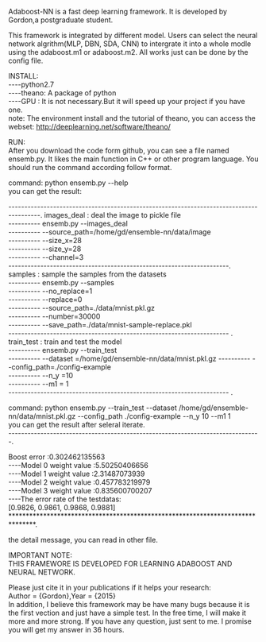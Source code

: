 Adaboost-NN is a fast deep learning framework. It is developed by Gordon,a postgraduate
student.                                                                               
                                                                  
This framework is integrated by different model. Users can select the neural network algrithm(MLP, DBN, SDA, CNN) to intergrate it into a whole modle using the adaboost.m1 or adaboost.m2. All works just can be done by the config file.                                         

INSTALL:                                                                               
----python2.7                                                                          
----theano: A package of python                                                        
----GPU   : It is not necessary.But it will speed up your project if you have one.                                                                                   
note: The environment install and the tutorial of theano, you can access the webset: http://deeplearning.net/software/theano/                                                     


RUN:                                                                                   
After you download the code form github, you can see a file named ensemb.py.
It likes the main function in C++ or other program language. You should run
the command according follow format.                                                    
                                
command: python ensemb.py --help                                                        
you can get the result:                                                                 

----------------------------------------------------------------------------------------.
images_deal : deal the image to pickle file                            
----------    ensemb.py --images_deal                                  
----------              --source_path=/home/gd/ensemble-nn/data/image  
----------              --size_x=28                                    
----------              --size_y=28                                    
----------              --channel=3                                    
---------------------------------------------------------------------.
samples     : sample the samples from the datasets                     
----------    ensemb.py --samples                                      
----------              --no_replace=1                                 
----------              --replace=0                                    
----------              --source_path=./data/mnist.pkl.gz              
----------              --number=30000                                 
----------              --save_path=./data/mnist-sample-replace.pkl    
--------------------------------------------------------------------- . 
train_test  : train and test the model                                 
----------    ensemb.py --train_test                                   
----------              --dataset =/home/gd/ensemble-nn/data/mnist.pkl.gz
----------              --config_path=./config-example                 
----------              --n_y =10                                      
----------              --m1  = 1                                      
--------------------------------------------------------------------- . 
                                                                             
command: python ensemb.py --train_test --dataset /home/gd/ensemble-nn/data/mnist.pkl.gz 
 --config_path ./config-example --n_y 10 --m1 1                        
you can get the result after seleral iterate.                          
-------------------------------------------------------------------------------.
                                                                                                                                        
Boost error :0.302462135563                                            
----Model 0 weight value :5.50250406656                                
----Model 1 weight value :2.31487073939                                
----Model 2 weight value :0.457783219979                               
----Model 3 weight value :0.835600700207                               
----The error rate of the testdatas:                                   
[0.9826, 0.9861, 0.9868, 0.9881]                                       
*******************************************************************************.

                                                                       
the detail message, you can read in other file.                        
                                                                       
IMPORTANT NOTE:                                                        
THIS FRAMEWORE IS DEVELOPED FOR LEARNING ADABOOST AND NEURAL NETWORK.  
                                                                       
Please just cite it in your publications if it helps your research:    
Author = {Gordon},Year = {2015}                                        
In addition, I believe this framework may be have many bugs because it is the 
first vection and just have a simple test. In the free time, I will make it more
and more strong. If you have any question, just sent to me. I promise you will
get my answer in 36 hours.                                             






